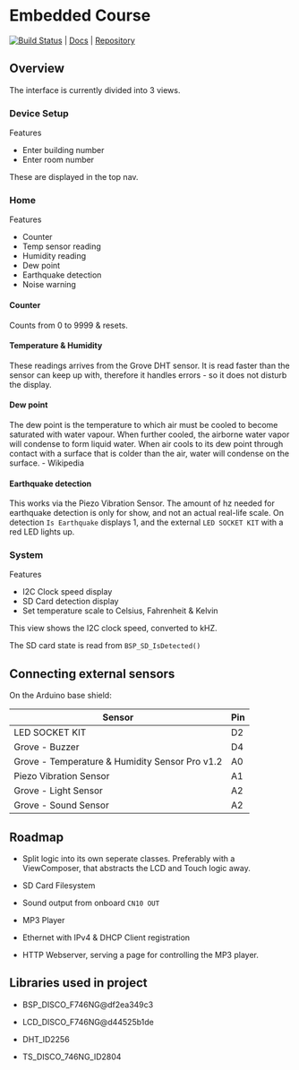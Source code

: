 # Embedded Course

[![Build Status](https://travis-ci.org/martin-juul/embedded-stm32.svg?branch=master)](https://travis-ci.org/martin-juul/embedded-stm32) | [Docs](https://martin-juul.github.io/embedded-stm32/) | [Repository](https://github.com/martin-juul/embedded-stm32)

## Overview

The interface is currently divided into 3 views.

### Device Setup

Features

+ Enter building number
+ Enter room number

These are displayed in the top nav.

### Home

Features

+ Counter
+ Temp sensor reading
+ Humidity reading
+ Dew point
+ Earthquake detection
+ Noise warning

#### Counter

Counts from 0 to 9999 & resets.

#### Temperature & Humidity

These readings arrives from the Grove DHT sensor. It is read faster than the sensor can keep up with, therefore it handles errors - so it does not disturb the display.

#### Dew point

The dew point is the temperature to which air must be cooled to become saturated with water vapour. When further cooled, the airborne water vapor will condense to form liquid water. When air cools to its dew point through contact with a surface that is colder than the air, water will condense on the surface. - Wikipedia

#### Earthquake detection

This works via the Piezo Vibration Sensor. The amount of hz needed for earthquake detection is only for show, and not an actual real-life scale. On detection `Is Earthquake` displays 1, and the external `LED SOCKET KIT` with a red LED lights up.

### System

Features

+ I2C Clock speed display
+ SD Card detection display
+ Set temperature scale to Celsius, Fahrenheit & Kelvin

This view shows the I2C clock speed, converted to kHZ.

The SD card state is read from `BSP_SD_IsDetected()`

## Connecting external sensors

On the Arduino base shield:

| Sensor  | Pin  |
|---|---|
| LED SOCKET KIT  | D2  |
| Grove - Buzzer  |  D4 |
| Grove - Temperature & Humidity Sensor Pro v1.2  |  A0 |
| Piezo Vibration Sensor  | A1  |
| Grove - Light Sensor  | A2  |
| Grove - Sound Sensor  | A2  |

## Roadmap

+ Split logic into its own seperate classes. Preferably with a ViewComposer, that abstracts the LCD and Touch logic away.

+ SD Card Filesystem

+ Sound output from onboard `CN10 OUT`

+ MP3 Player

+ Ethernet with IPv4 & DHCP Client registration

+ HTTP Webserver, serving a page for controlling the MP3 player.

## Libraries used in project

+ BSP_DISCO_F746NG@df2ea349c3

+ LCD_DISCO_F746NG@d44525b1de

+ DHT_ID2256

+ TS_DISCO_746NG_ID2804
